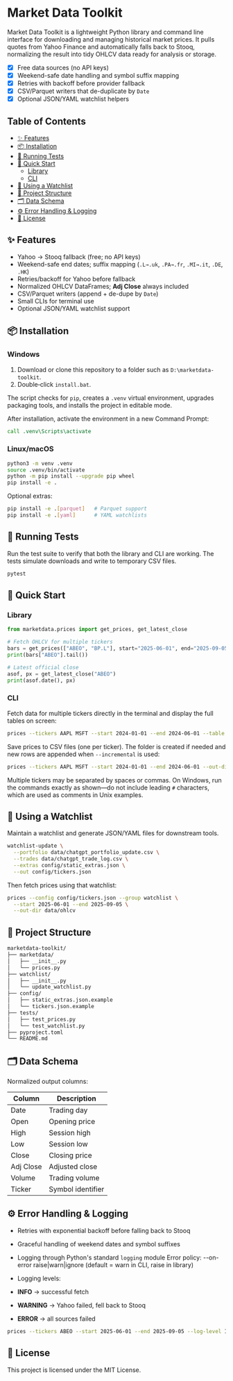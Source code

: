 # Market Data Toolkit

Market Data Toolkit is a lightweight Python library and command line interface for downloading and managing historical market prices. It pulls quotes from Yahoo Finance and automatically falls back to Stooq, normalizing the result into tidy OHLCV data ready for analysis or storage.

- [x] Free data sources (no API keys)
- [x] Weekend-safe date handling and symbol suffix mapping
- [x] Retries with backoff before provider fallback
- [x] CSV/Parquet writers that de-duplicate by `Date`
- [x] Optional JSON/YAML watchlist helpers

## Table of Contents
- [✨ Features](#-features)
- [📦 Installation](#-installation)
- [🧪 Running Tests](#-running-tests)
- [🚀 Quick Start](#-quick-start)
  - [Library](#library)
  - [CLI](#cli)
- [🧭 Using a Watchlist](#-using-a-watchlist)
- [🧰 Project Structure](#-project-structure)
- [🗂️ Data Schema](#-data-schema)
- [⚙️ Error Handling & Logging](#-error-handling--logging)
- [📜 License](#-license)

## ✨ Features
- Yahoo → Stooq fallback (free; no API keys)
- Weekend-safe end dates; suffix mapping (`.L→.uk`, `.PA→.fr`, `.MI→.it`, `.DE`, `.HK`)
- Retries/backoff for Yahoo before fallback
- Normalized OHLCV DataFrames; **Adj Close** always included
- CSV/Parquet writers (append + de-dupe by `Date`)
- Small CLIs for terminal use
- Optional JSON/YAML watchlist support

## 📦 Installation

### Windows

1. Download or clone this repository to a folder such as `D:\marketdata-toolkit`.
2. Double‑click `install.bat`.

The script checks for `pip`, creates a `.venv` virtual environment, upgrades packaging tools, and installs the project in editable mode.

After installation, activate the environment in a new Command Prompt:

```bat
call .venv\Scripts\activate
```

### Linux/macOS

```bash
python3 -m venv .venv
source .venv/bin/activate
python -m pip install --upgrade pip wheel
pip install -e .
```

Optional extras:

```bash
pip install -e .[parquet]   # Parquet support
pip install -e .[yaml]      # YAML watchlists
```

## 🧪 Running Tests
Run the test suite to verify that both the library and CLI are working. The
tests simulate downloads and write to temporary CSV files.

```bash
pytest
```

## 🚀 Quick Start
### Library
```python
from marketdata.prices import get_prices, get_latest_close

# Fetch OHLCV for multiple tickers
bars = get_prices(["ABEO", "BP.L"], start="2025-06-01", end="2025-09-05")
print(bars["ABEO"].tail())

# Latest official close
asof, px = get_latest_close("ABEO")
print(asof.date(), px)
```

### CLI

Fetch data for multiple tickers directly in the terminal and display the full
tables on screen:

```bash
prices --tickers AAPL MSFT --start 2024-01-01 --end 2024-06-01 --table
```

Save prices to CSV files (one per ticker). The folder is created if needed and
new rows are appended when `--incremental` is used:

```bash
prices --tickers AAPL MSFT --start 2024-01-01 --end 2024-06-01 --out-dir data --incremental
```

Multiple tickers may be separated by spaces or commas. On Windows, run the
commands exactly as shown—do not include leading `#` characters, which are used
as comments in Unix examples.

## 🧭 Using a Watchlist
Maintain a watchlist and generate JSON/YAML files for downstream tools.
```bash
watchlist-update \
  --portfolio data/chatgpt_portfolio_update.csv \
  --trades data/chatgpt_trade_log.csv \
  --extras config/static_extras.json \
  --out config/tickers.json
```
Then fetch prices using that watchlist:
```bash
prices --config config/tickers.json --group watchlist \
  --start 2025-06-01 --end 2025-09-05 \
  --out-dir data/ohlcv
```

## 🧰 Project Structure
```bash
marketdata-toolkit/
├── marketdata/
│   ├── __init__.py
│   └── prices.py
├── watchlist/
│   ├── __init__.py
│   └── update_watchlist.py
├── config/
│   ├── static_extras.json.example
│   └── tickers.json.example
├── tests/
│   ├── test_prices.py
│   └── test_watchlist.py
├── pyproject.toml
└── README.md
```

## 🗂️ Data Schema
Normalized output columns:

| Column | Description |
|--------|-------------|
| Date   | Trading day |
| Open   | Opening price |
| High   | Session high |
| Low    | Session low |
| Close  | Closing price |
| Adj Close | Adjusted close |
| Volume | Trading volume |
| Ticker | Symbol identifier |

## ⚙️ Error Handling & Logging
- Retries with exponential backoff before falling back to Stooq
- Graceful handling of weekend dates and symbol suffixes
- Logging through Python's standard `logging` module
Error policy: --on-error raise|warn|ignore (default = warn in CLI, raise in library)

- Logging levels:
- **INFO** → successful fetch
- **WARNING** → Yahoo failed, fell back to Stooq
- **ERROR** → all sources failed
```bash
prices --tickers ABEO --start 2025-06-01 --end 2025-09-05 --log-level INFO
```

## 📜 License
This project is licensed under the MIT License.
